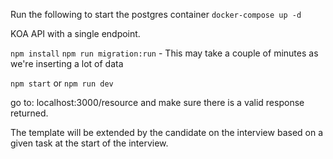 Run the following to start the postgres container
`docker-compose up -d`

KOA API with a single endpoint.

`npm install`
`npm run migration:run` - This may take a couple of minutes as we're inserting a lot of data

`npm start` or `npm run dev`

go to: localhost:3000/resource and make sure there is a valid response returned.

The template will be extended by the candidate on the interview based on a given task at the start of the interview.

